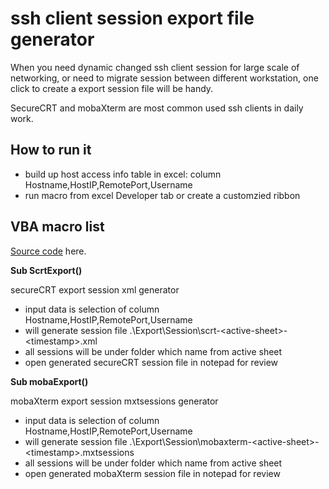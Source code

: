 # ssh client session export file generator

When you need dynamic changed ssh client session for large scale of networking, or need to migrate session between different workstation, one click to create a export session file will be handy.

SecureCRT and mobaXterm are most common used ssh clients in daily work.

## How to run it
- build up host access info table in excel: column Hostname,HostIP,RemotePort,Username
- run macro from excel Developer tab or create a customzied ribbon
  
## VBA macro list 
[Source code](https://github.com/robertluwang/hands-on-auto/blob/main/src/vba/ssh%20client%20session%20export%20file%20generator.vba) here.

**Sub ScrtExport()**

secureCRT export session xml generator
- input data is selection of column Hostname,HostIP,RemotePort,Username
- will generate session file .\Export\Session\scrt-\<active-sheet\>-\<timestamp\>.xml
- all sessions will be under folder which name from active sheet
- open generated secureCRT session file in notepad for review

**Sub mobaExport()**

mobaXterm export session mxtsessions generator
- input data is selection of column Hostname,HostIP,RemotePort,Username
- will generate session file .\Export\Session\\mobaxterm-\<active-sheet\>-\<timestamp\>.mxtsessions
- all sessions will be under folder which name from active sheet
- open generated mobaXterm session file in notepad for review
